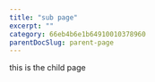 ```yaml
---
title: "sub page"
excerpt: ""
category: 66eb4b6e1b64910010378960
parentDocSlug: parent-page
---
```

this is the child page